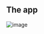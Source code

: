 ## The app
![image](https://user-images.githubusercontent.com/88373470/186707954-b517e1cc-a6d4-4e8c-9e68-668a53c5cd7a.png)